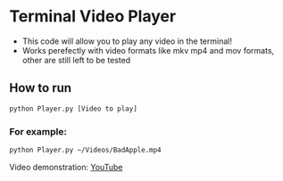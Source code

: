 # Terminal Video Player

- This code will allow you to play any video in the terminal!
- Works perefectly with video formats like mkv mp4 and mov formats, other are still left to be tested

## How to run

```bash
python Player.py [Video to play]
```

### For example:

```bash
python Player.py ~/Videos/BadApple.mp4
```
Video demonstration: [YouTube](https://youtu.be/VCnXks2tUrY)
